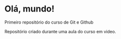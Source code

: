 # Olá, mundo!
 Primeiro repositório do curso de Git e Github

 Repositório criado durante uma aula do curso em video.

